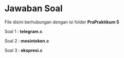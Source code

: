 # Jawaban Soal

File disini berhubungan dengan isi folder **PraPraktikum 5**

Soal 1 : **telegram.c**

Soal 2 : **mesintoken.c**

Soal 3 : **ekspresi.c**

